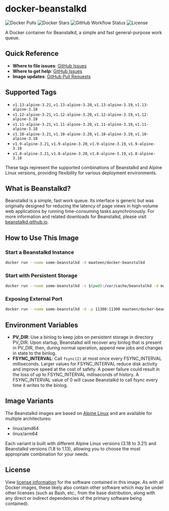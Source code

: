 # docker-beanstalkd

![Docker Pulls](https://img.shields.io/docker/pulls/maateen/docker-beanstalkd)
![Docker Stars](https://img.shields.io/docker/stars/maateen/docker-beanstalkd)
![GitHub Workflow Status](https://img.shields.io/github/actions/workflow/status/maateen/docker-beanstalkd/docker-image-push.yml)
![License](https://img.shields.io/github/license/maateen/docker-beanstalkd)

A Docker container for Beanstalkd, a simple and fast general-purpose work queue.

## Quick Reference

- **Where to file issues**: [GitHub Issues](https://github.com/maateen/docker-beanstalkd/issues)
- **Where to get help**: [GitHub Issues](https://github.com/maateen/docker-beanstalkd/issues)
- **Image updates**: [GitHub Pull Requests](https://github.com/maateen/docker-beanstalkd/pulls)

## Supported Tags

- `v1.13-alpine-3.21`, `v1.13-alpine-3.20`, `v1.13-alpine-3.19`, `v1.13-alpine-3.18`
- `v1.12-alpine-3.21`, `v1.12-alpine-3.20`, `v1.12-alpine-3.19`, `v1.12-alpine-3.18`
- `v1.11-alpine-3.21`, `v1.11-alpine-3.20`, `v1.11-alpine-3.19`, `v1.11-alpine-3.18`
- `v1.10-alpine-3.21`, `v1.10-alpine-3.20`, `v1.10-alpine-3.19`, `v1.10-alpine-3.18`
- `v1.9-alpine-3.21`, `v1.9-alpine-3.20`, `v1.9-alpine-3.19`, `v1.9-alpine-3.18`
- `v1.8-alpine-3.21`, `v1.8-alpine-3.20`, `v1.8-alpine-3.19`, `v1.8-alpine-3.18`

These tags represent the supported combinations of Beanstalkd and Alpine Linux versions, providing flexibility for various deployment environments.

## What is Beanstalkd?

Beanstalkd is a simple, fast work queue. Its interface is generic but was originally designed for reducing the latency of page views in high-volume web applications by running time-consuming tasks asynchronously. For more information and related downloads for Beanstalkd, please visit [beanstalkd.github.io](https://beanstalkd.github.io/).

## How to Use This Image

### Start a Beanstalkd Instance

```bash
docker run --name some-beanstalkd -d maateen/docker-beanstalkd
```

### Start with Persistent Storage

```bash
docker run --name some-beanstalkd -v $(pwd):/var/cache/beanstalkd -d maateen/docker-beanstalkd
```

### Exposing External Port

```bash
docker run --name some-beanstalkd -d -p 11300:11300 maateen/docker-beanstalkd
```

## Environment Variables

- **PV_DIR**: Use a binlog to keep jobs on persistent storage in directory PV_DIR. Upon startup, Beanstalkd will recover any binlog that is present in PV_DIR, then, during normal operation, append new jobs and changes in state to the binlog.
- **FSYNC_INTERVAL**: Call `fsync(2)` at most once every FSYNC_INTERVAL milliseconds. Larger values for FSYNC_INTERVAL reduce disk activity and improve speed at the cost of safety. A power failure could result in the loss of up to FSYNC_INTERVAL milliseconds of history. A FSYNC_INTERVAL value of 0 will cause Beanstalkd to call fsync every time it writes to the binlog.

## Image Variants

The Beanstalkd images are based on [Alpine Linux](https://alpinelinux.org/) and are available for multiple architectures:
- linux/amd64
- linux/arm64

Each variant is built with different Alpine Linux versions (3.18 to 3.21) and Beanstalkd versions (1.8 to 1.13), allowing you to choose the most appropriate combination for your needs.

## License

View [license information](https://github.com/maateen/docker-beanstalkd/blob/main/LICENSE) for the software contained in this image. As with all Docker images, these likely also contain other software which may be under other licenses (such as Bash, etc., from the base distribution, along with any direct or indirect dependencies of the primary software being contained).
